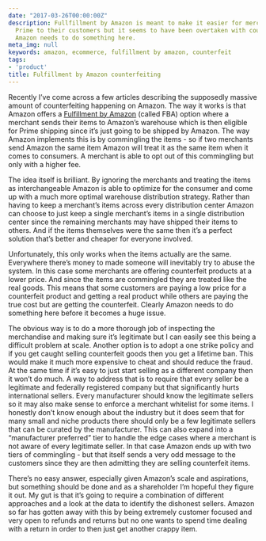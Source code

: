```yaml
---
date: "2017-03-26T00:00:00Z"
description: Fullfillment by Amazon is meant to make it easier for merchants to offer
  Prime to their customers but it seems to have been overtaken with counterfeit items.
  Amazon needs to do something here.
meta_img: null
keywords: amazon, ecommerce, fulfillment by amazon, counterfeit
tags:
- 'product'
title: Fulfillment by Amazon counterfeiting
---
```


Recently I’ve come across a few articles describing the supposedly massive amount of counterfeiting happening on Amazon. The way it works is that Amazon offers a [Fulfillment by Amazon](https://services.amazon.com/fulfillment-by-amazon/how-it-works.htm/ref=asus_fba_snav_how) (called FBA) option where a merchant sends their items to Amazon’s warehouse which is then eligible for Prime shipping since it’s just going to be shipped by Amazon. The way Amazon implements this is by commingling the items - so if two merchants send Amazon the same item Amazon will treat it as the same item when it comes to consumers. A merchant is able to opt out of this commingling but only with a higher fee.

The idea itself is brilliant. By ignoring the merchants and treating the items as interchangeable Amazon is able to optimize for the consumer and come up with a much more optimal warehouse distribution strategy. Rather than having to keep a merchant’s items across every distribution center Amazon can choose to just keep a single merchant’s items in a single distribution center since the remaining merchants may have shipped their items to others. And if the items themselves were the same then it’s a perfect solution that’s better and cheaper for everyone involved.

Unfortunately, this only works when the items actually are the same. Everywhere there’s money to made someone will inevitably try to abuse the system. In this case some merchants are offering counterfeit products at a lower price. And since the items are commingled they are treated like the real goods. This means that some customers are paying a low price for a counterfeit product and getting a real product while others are paying the true cost but are getting the counterfeit. Clearly Amazon needs to do something here before it becomes a huge  issue.

The obvious way is to do a more thorough job of inspecting the merchandise and making sure it’s legitimate but I can easily see this being a difficult problem at scale. Another option is to adopt a one strike policy and if you get caught selling counterfeit goods then you get a lifetime ban. This would make it much more expensive to cheat and should reduce the fraud. At the same time if it’s easy to just start selling as a different company then it won’t do much. A way to address that is to require that every seller be a legitimate and federally registered company but that significantly hurts international sellers. Every manufacturer should know the legitimate sellers so it may also make sense to enforce a merchant whitelist for some items. I honestly don’t know enough about the industry but it does seem that for many small and niche products there should only be a few legitimate sellers that can be curated by the manufacturer. This can also expand into a “manufacturer preferred” tier to handle the edge cases where a merchant is not aware of every legitimate seller. In that case Amazon ends up with two tiers of commingling - but that itself sends a very odd message to the customers since they are then admitting they are selling counterfeit items.

There’s no easy answer, especially given Amazon’s scale and aspirations, but something should be done and as a shareholder I’m hopeful they figure it out. My gut is that it’s going to require a combination of different approaches and a look at the data to identify the dishonest sellers. Amazon so far has gotten away with this by being extremely customer focused and very open to refunds and returns but no one wants to spend time dealing with a return in order to then just get another crappy item.
